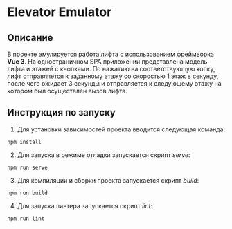 # Elevator Emulator
## Описание
В проекте эмулируется работа лифта с использованием фреймворка **Vue 3**. На одностраничном SPA приложении представлена модель лифта и этажей с кнопками. По нажатию на соответствующую копку, лифт отправляется к заданному этажу со скоростью 1 этаж в секунду, после чего ожидает 3 секунды и отправляется к следующему этажу на котором был осуществлен вызов лифта.
## Инструкция по запуску
1. Для установки зависимостей проекта вводится следующая команда:
```
npm install
```
2. Для запуска в режиме отладки запускается скрипт *serve*:

```
npm run serve
```
3. Для компиляции и сборки проекта запускается скрипт *build*:
```
npm run build
```
4. Для запуска линтера запускается скрипт *lint*:
```
npm run lint
```


